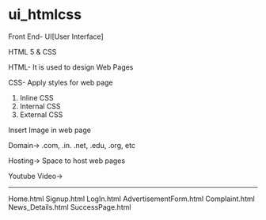 # ui_htmlcss

Front End- UI[User Interface]

HTML 5 & CSS

HTML- It is used to design Web Pages

CSS- Apply styles for web page
1. Inline CSS
2. Internal CSS
3. External CSS

 Insert Image in web page
 
 
 Domain-> .com, .in. .net, .edu, .org, etc
 
 Hosting-> Space to host web pages
 
 Youtube Video->
 
 ------------------------
 
 
 Home.html
Signup.html
LogIn.html
AdvertisementForm.html
Complaint.html
News_Details.html
SuccessPage.html
 
 
 



